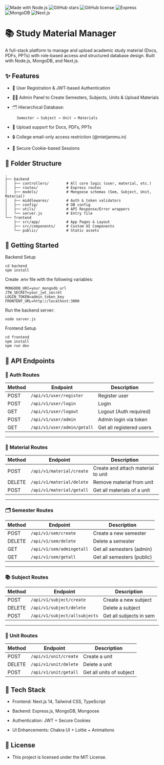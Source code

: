 ![Made with Node.js](https://img.shields.io/badge/Made%20with-Node.js-green?style=flat-square)
![GitHub stars](https://img.shields.io/github/stars/Ashank007/studyportal?style=flat-square)
![GitHub license](https://img.shields.io/github/license/Ashank007/studyportal?style=flat-square)
![Express](https://img.shields.io/badge/Express.js-000000?style=flat-square&logo=express&logoColor=white)
![MongoDB](https://img.shields.io/badge/MongoDB-47A248?style=flat-square&logo=mongodb&logoColor=white)
![Next.js](https://img.shields.io/badge/Next.js-000000?style=flat-square&logo=next.js&logoColor=white)

# 📚 Study Material Manager

A full-stack platform to manage and upload academic study material (Docs, PDFs, PPTs) with role-based access and structured database design. Built with Node.js, MongoDB, and Next.js.


## ✨ Features

- 👤 User Registration & JWT-based Authentication

- 🧑‍💼 Admin Panel to Create Semesters, Subjects, Units & Upload Materials

- 🗂️ Hierarchical Database:

        Semester → Subject → Unit → Materials

- 🧾 Upload support for Docs, PDFs, PPTs

- 🔒 College email-only access restriction (@mietjammu.in)

- 🔐 Secure Cookie-based Sessions

## 📁 Folder Structure
```
.
├── backend
│   ├── controllers/        # All core logic (user, material, etc.)
│   ├── routes/             # Express routes
│   ├── models/             # Mongoose schemas (Sem, Subject, Unit, Material)
│   ├── middlewares/        # Auth & token validators
│   ├── config/             # DB config
│   ├── utils/              # API Response/Error wrappers
│   └── server.js           # Entry file
└── frontend
    ├── src/app/            # App Pages & Layout
    ├── src/components/     # Custom UI Components
    └── public/             # Static assets
```

## 🚀 Getting Started

Backend Setup
```
cd backend
npm install
```
Create .env file with the following variables:
```
MONGODB_URI=your_mongodb_url
JTW_SECRET=your_jwt_secret
LOGIN_TOKEN=admin_token_key
FRONTENT_URL=http://localhost:3000
```
Run the backend server:
```
node server.js
```

Frontend Setup
```
cd frontend
npm install
npm run dev
```

## 📌 API Endpoints
### 🔐 Auth Routes

| Method | Endpoint                      | Description                     |
|--------|-------------------------------|---------------------------------|
| POST   | `/api/v1/user/register`       | Register user                   |
| POST   | `/api/v1/user/login`          | Login                           |
| GET    | `/api/v1/user/logout`         | Logout (Auth required)          |
| POST   | `/api/v1/user/admin`          | Admin login via token           |
| GET    | `/api/v1/user/admin/getall`   | Get all registered users        |

---

### 📄 Material Routes

| Method | Endpoint                       | Description                        |
|--------|--------------------------------|------------------------------------|
| POST   | `/api/v1/material/create`      | Create and attach material to unit |
| DELETE | `/api/v1/material/delete`      | Remove material from unit          |
| POST   | `/api/v1/material/getall`      | Get all materials of a unit        |

---

### 🗂️ Semester Routes

| Method | Endpoint                       | Description                  |
|--------|--------------------------------|------------------------------|
| POST   | `/api/v1/sem/create`           | Create a new semester        |
| DELETE | `/api/v1/sem/delete`           | Delete a semester            |
| GET    | `/api/v1/sem/admingetall`      | Get all semesters (admin)    |
| GET    | `/api/v1/sem/getall`           | Get all semesters (public)   |

---

### 📚 Subject Routes

| Method | Endpoint                           | Description               |
|--------|------------------------------------|---------------------------|
| POST   | `/api/v1/subject/create`           | Create a new subject      |
| DELETE | `/api/v1/subject/delete`           | Delete a subject          |
| POST   | `/api/v1/subject/allsubjects`      | Get all subjects in sem   |

---

### 📘 Unit Routes

| Method | Endpoint                       | Description              |
|--------|--------------------------------|--------------------------|
| POST   | `/api/v1/unit/create`          | Create a unit            |
| DELETE | `/api/v1/unit/delete`          | Delete a unit            |
| POST   | `/api/v1/unit/getall`          | Get all units of subject |



## 🧠 Tech Stack

- Frontend: Next.js 14, Tailwind CSS, TypeScript

- Backend: Express.js, MongoDB, Mongoose

- Authentication: JWT + Secure Cookies

- UI Enhancements: Chakra UI + Lottie + Animations


## 📄 License

- This project is licensed under the MIT License.


